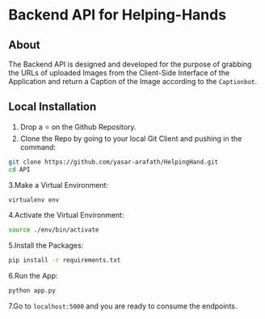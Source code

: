 # Backend API for Helping-Hands

## About

The Backend API is designed and developed for the purpose of grabbing the URLs of uploaded Images from the Client-Side Interface of the Application and return a Caption of the Image according to the `Captionbot`.

## Local Installation

1. Drop a ⭐ on the Github Repository.
2. Clone the Repo by going to your local Git Client and pushing in the command:

```sh
git clone https://github.com/yasar-arafath/HelpingHand.git
cd API
```

3.Make a Virtual Environment:

```sh
virtualenv env
```

4.Activate the Virtual Environment:

```sh
source ./env/bin/activate
```

5.Install the Packages:

```sh
pip install -r requirements.txt
```

6.Run the App:

```sh
python app.py
```

7.Go to ```localhost:5000``` and you are ready to consume the endpoints.
